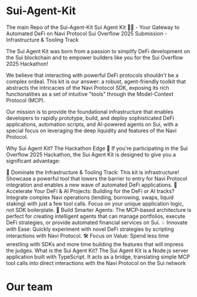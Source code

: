 # Sui-Agent-Kit
The main Repo of the Sui-Agent-Kit
Sui Agent Kit 🤖🌊 - Your Gateway to Automated DeFi on Navi Protocol
Sui Overflow 2025 Submission - Infrastructure & Tooling Track

The Sui Agent Kit was born from a passion to simplify DeFi development on the Sui blockchain and to empower builders like you for the Sui Overflow 2025 Hackathon!

We believe that interacting with powerful DeFi protocols shouldn't be a complex ordeal. This kit is our answer: a robust, agent-friendly toolkit that abstracts the intricacies of the Navi Protocol SDK, exposing its rich functionalities as a set of intuitive "tools" through the Model-Context Protocol (MCP).

Our mission is to provide the foundational infrastructure that enables developers to rapidly prototype, build, and deploy sophisticated DeFi applications, automation scripts, and AI-powered agents on Sui, with a special focus on leveraging the deep liquidity and features of the Navi Protocol.

Why Sui Agent Kit? The Hackathon Edge 🚀
If you're participating in the Sui Overflow 2025 Hackathon, the Sui Agent Kit is designed to give you a significant advantage:

🌟 Dominate the Infrastructure & Tooling Track: This kit is infrastructure! Showcase a powerful tool that lowers the barrier to entry for Navi Protocol integration and enables a new wave of automated DeFi applications.
🚀 Accelerate Your DeFi & AI Projects: Building for the DeFi or AI tracks? Integrate complex Navi operations (lending, borrowing, swaps, liquid staking) with just a few tool calls. Focus on your unique application logic, not SDK boilerplate.
🤖 Build Smarter Agents: The MCP-based architecture is perfect for creating intelligent agents that can manage portfolios, execute DeFi strategies, or provide automated financial services on Sui.
💡 Innovate with Ease: Quickly experiment with novel DeFi strategies by scripting interactions with Navi Protocol.
🛠️ Focus on Value: Spend less time wrestling with SDKs and more time building the features that will impress the judges.
What is the Sui Agent Kit?
The Sui Agent Kit is a Node.js server application built with TypeScript. It acts as a bridge, translating simple MCP tool calls into direct interactions with the Navi Protocol on the Sui network

# Our team

